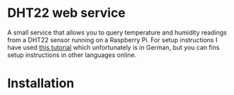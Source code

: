 # DHT22 web service

A small service that allows you to query temperature and humidity readings from a DHT22 sensor running on
a Raspberry Pi. For setup instructions I have used [this tutorial](https://tutorials-raspberrypi.de/raspberry-pi-luftfeuchtigkeit-temperatur-messen-dht11-dht22/) which unfortunately is in German, but you can
fins setup instructions in other languages online.

# Installation


